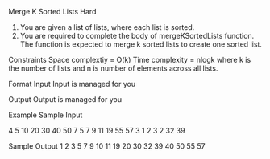 Merge K Sorted Lists
Hard

1. You are given a list of lists, where each list is sorted.
2. You are required to complete the body of mergeKSortedLists function. The function is expected to merge k sorted lists to create one sorted list.

Constraints
Space complextiy = O(k)
Time complexity = nlogk
where k is the number of lists and n is number of elements across all lists.

Format
Input
Input is managed for you

Output
Output is managed for you

Example
Sample Input

4
5
10 20 30 40 50
7
5 7 9 11 19 55 57
3
1 2 3
2
32 39

Sample Output
1 2 3 5 7 9 10 11 19 20 30 32 39 40 50 55 57 